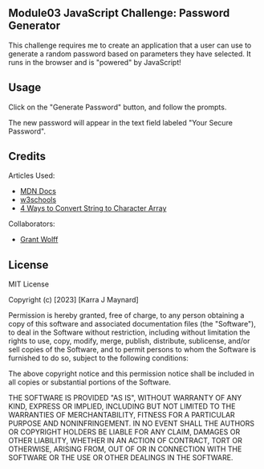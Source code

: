 ## Module03 JavaScript Challenge: Password Generator

This challenge requires me to create an application that a user can use to generate a random password based on parameters they have selected. It runs in the browser and is "powered" by JavaScript!

## Usage

Click on the "Generate Password" button, and follow the prompts.

The new password will appear in the text field labeled "Your Secure Password".

## Credits

Articles Used:
- [MDN Docs](https://developer.mozilla.org/)
- [w3schools](https://www.w3schools.com/)
- [4 Ways to Convert String to Character Array](https://www.samanthaming.com/tidbits/83-4-ways-to-convert-string-to-character-array/)

Collaborators: 
- [Grant Wolff](https://www.github.com/neongreen64/)


## License

MIT License

Copyright (c) [2023] [Karra J Maynard]

Permission is hereby granted, free of charge, to any person obtaining a copy
of this software and associated documentation files (the "Software"), to deal
in the Software without restriction, including without limitation the rights
to use, copy, modify, merge, publish, distribute, sublicense, and/or sell
copies of the Software, and to permit persons to whom the Software is
furnished to do so, subject to the following conditions:

The above copyright notice and this permission notice shall be included in all
copies or substantial portions of the Software.

THE SOFTWARE IS PROVIDED "AS IS", WITHOUT WARRANTY OF ANY KIND, EXPRESS OR
IMPLIED, INCLUDING BUT NOT LIMITED TO THE WARRANTIES OF MERCHANTABILITY,
FITNESS FOR A PARTICULAR PURPOSE AND NONINFRINGEMENT. IN NO EVENT SHALL THE
AUTHORS OR COPYRIGHT HOLDERS BE LIABLE FOR ANY CLAIM, DAMAGES OR OTHER
LIABILITY, WHETHER IN AN ACTION OF CONTRACT, TORT OR OTHERWISE, ARISING FROM,
OUT OF OR IN CONNECTION WITH THE SOFTWARE OR THE USE OR OTHER DEALINGS IN THE
SOFTWARE.